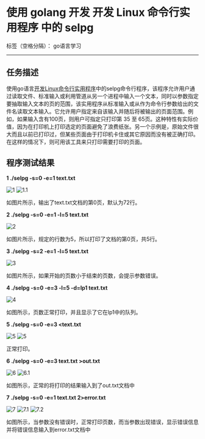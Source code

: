 ﻿# 使用 golang 开发 开发 Linux 命令行实用程序 中的 selpg

标签（空格分隔）： go语言学习

---

## 任务描述
使用go语言[开发Linux命令行实用程序][1]中的selpg命令行程序，该程序允许用户通过读取文件、标准输入或利用管道从另一个进程中输入一个文本，同时以参数指定要抽取输入文本的页的范围，该实用程序从标准输入或从作为命令行参数给出的文件名读取文本输入。它允许用户指定来自该输入并随后将被输出的页面范围。例如，如果输入含有100页，则用户可指定只打印第 35 至 65页。这种特性有实际价值，因为在打印机上打印选定的页面避免了浪费纸张。另一个示例是，原始文件很大而且以前已打印过，但某些页面由于打印机卡住或其它原因而没有被正确打印。在这样的情况下，则可用该工具来只打印需要打印的页面。

## 程序测试结果
**1  ./selpg -s=0 -e=1 text.txt**

![1](/图片/1.png)
![1.1](/图片/1.1.png)

 如图片所示，输出了text.txt文档的第0页，默认为72行。
 
 **2  ./selpg -s=0 -e=1 -l=5 text.txt**
 
 ![2](/图片/2.png)
 
如图片所示，规定的行数为5，所以打印了文档的第0页，共5行。

 **3  ./selpg -s=2 -e=1 -l=5 text.txt**
 
  ![3](/图片/3.png)
  
  如图片所示，如果开始的页数小于结束的页数，会提示参数错误。
  
  **4  ./selpg -s=0 -e=3 -l=5 -d=lp1 text.txt**
  
  ![4](/图片/4.png)
    
如图所示，页数正常打印，并且显示了它在lp1中的队列。

  **5  ./selpg -s=0 -e=3 <text.txt**
  
   ![5](/图片/5.png)
   ![5](/图片/5.1.png)
   
   正常打印。
   
  **6  ./selpg -s=0 -e=3 text.txt >out.txt**
  
  ![6](/图片/6.png)
  ![6.1](/图片/6.1.png)
  
  如图所示，正常的将打印的结果输入到了out.txt文档中
  
  **7  ./selpg -s=0 -e=1 text.txt 2>error.txt**
  
   ![7](/图片/7.png)
   ![7.1](/图片/7.1.png)
   ![7.2](/图片/7.2.png)
   
   如图所示，当参数没有错误时，正常打印页数，而当参数出现错误，显示错误信息并将错误信息输入到error.txt文档中

  [1]: https://www.ibm.com/developerworks/cn/linux/shell/clutil/index.html
